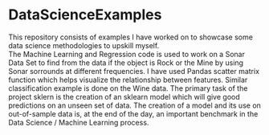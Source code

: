 # DataScienceExamples
This repository consists of examples I have worked on to showcase some data science methodologies to upskill myself.  
The Machine Learning and Regression code is used to work on a Sonar Data Set to find from the data if the object is Rock or the Mine by using Sonar sorrounds at different frequencies. I have used Pandas scatter matrix function which helps visualize the relationship between features. Similar classification example is done on the Wine data.
The primary task of the project sklern is the creation of an sklearn model which will give good predictions on an unseen set of data. The creation of a model and its use on out-of-sample data is, at the end of the day, an important benchmark in the Data Science / Machine Learning process.
